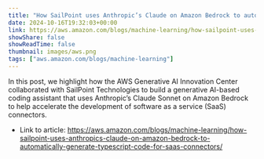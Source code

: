 ```yaml
---
title: "How SailPoint uses Anthropic’s Claude on Amazon Bedrock to automatically generate TypeScript code for SaaS connectors"
date: 2024-10-16T19:32:03+00:00
link: https://aws.amazon.com/blogs/machine-learning/how-sailpoint-uses-anthropics-claude-on-amazon-bedrock-to-automatically-generate-typescript-code-for-saas-connectors/
showShare: false
showReadTime: false
thumbnail: images/aws.png
tags: ["aws.amazon.com/blogs/machine-learning"]
---
```

In this post, we highlight how the AWS Generative AI Innovation Center collaborated with SailPoint Technologies to build a generative AI-based coding assistant that uses Anthropic’s Claude Sonnet on Amazon Bedrock to help accelerate the development of software as a service (SaaS) connectors.

- Link to article: https://aws.amazon.com/blogs/machine-learning/how-sailpoint-uses-anthropics-claude-on-amazon-bedrock-to-automatically-generate-typescript-code-for-saas-connectors/